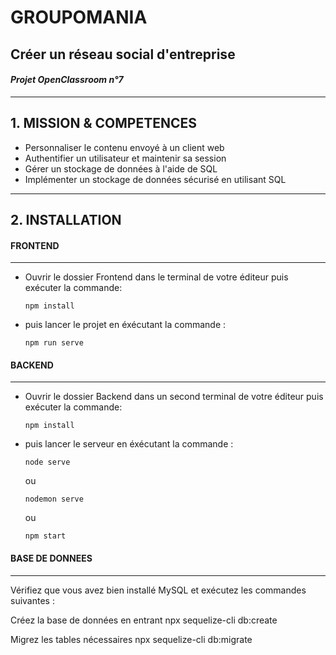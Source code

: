 # GROUPOMANIA 
## Créer un réseau social d'entreprise
#### *Projet OpenClassroom n°7*
--------------

## 1. **MISSION & COMPETENCES**

* Personnaliser le contenu envoyé à un client web
* Authentifier un utilisateur et maintenir sa session
* Gérer un stockage de données à l'aide de SQL
* Implémenter un stockage de données sécurisé en utilisant SQL
--------

## 2. **INSTALLATION**

#### FRONTEND
---
* Ouvrir le dossier Frontend dans le terminal de votre éditeur puis exécuter la commande:
  
    ```
    npm install 
    ```

* puis lancer le projet en éxécutant la commande :
  
    ```
    npm run serve 
    ```

#### BACKEND
---
* Ouvrir le dossier Backend dans un second terminal de votre éditeur puis exécuter la commande:
  
    ```
    npm install 
    ```

* puis lancer le serveur en éxécutant la commande :
  
    ```
    node serve 
    ```
    ou 
    ```
    nodemon serve 
    ```
    ou
    ```
    npm start 
    ```

#### BASE DE DONNEES
---
Vérifiez que vous avez bien installé MySQL et exécutez les commandes suivantes :

Créez la base de données en entrant npx sequelize-cli db:create

Migrez les tables nécessaires npx sequelize-cli db:migrate


